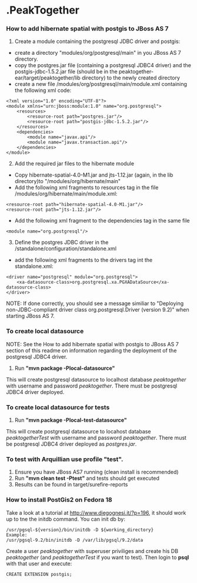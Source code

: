 .PeakTogether
============

### How to add hibernate spatial with postgis to JBoss AS 7

1. Create a module containing the postgresql JDBC driver and postgis:
- create a directory "modules/org/postgresql/main" in you JBoss AS 7 directory.
- copy the postgres.jar file (containing a postgresql JDBC4 driver) and the postgis-jdbc-1.5.2.jar file (should be in the peaktogether-ear/target/peaktogether/lib directory) to the newly created directory
- create a new file /modules/org/postgresql/main/module.xml containing the following xml code:
```
<?xml version="1.0" encoding="UTF-8"?>
<module xmlns="urn:jboss:module:1.0" name="org.postgresql">
    <resources>
        <resource-root path="postgres.jar"/>
        <resource-root path="postgis-jdbc-1.5.2.jar"/>
    </resources>
    <dependencies>
        <module name="javax.api"/>
        <module name="javax.transaction.api"/>
    </dependencies>
</module>
```
2. Add the required jar files to the hibernate module
- Copy hibernate-spatial-4.0-M1.jar and jts-1.12.jar (again, in the lib directory)to "/modules/org/hibernate/main"
- Add the following xml fragments to resources tag in the file /modules/org/hibernate/main/module.xml:
```
<resource-root path="hibernate-spatial-4.0-M1.jar"/>
<resource-root path="jts-1.12.jar"/>
```
- Add the following xml fragment to the dependencies tag in the same file
```
<module name="org.postgresql"/>
```
3. Define the postgres JDBC driver in the /standalone/configuration/standalone.xml 
- add the following xml fragments to the drivers tag int the standalone.xml:
```
<driver name="postgresql" module="org.postgresql">
    <xa-datasource-class>org.postgresql.xa.PGXADataSource</xa-datasource-class>
</driver>
```
NOTE: If done correctly, you should see a message similiar to
"Deploying non-JDBC-compliant driver class org.postgresql.Driver (version 9.2)"
when starting JBoss AS 7.


### To create local datasource
NOTE: See the How to add hibernate spatial with postgis to JBoss AS 7 section of this readme on information
regarding the deployment of the postgresql JDBC4 driver.

1. Run **"mvn package -Plocal-datasource"**

This will create postgresql datasource to localhost database *peaktogether* with username and password *peaktogether*.
There must be postgresql JDBC4 driver deployed.

### To create local datasource for tests

1. Run **"mvn package -Plocal-test-datasource"**

This will create postgresql datasource to locahost database *peaktogetherTest* with username and password *peaktogether*.
There must be postgresql JDBC4 driver deployed as *postgres.jar*.

### To test with Arquillian use profile "test".

1. Ensure you have JBoss AS7 running (clean install is recommended)
2. Run **"mvn clean test -Ptest"** and tests should get executed
3. Results can be found in target/surefire-reports

### How to install PostGis2 on Fedora 18 ###
Take a look at a tutorial at http://www.diegognesi.it/?p=196, it should work up to tne the initdb command.
You can init db by:
```
/usr/pgsql-${version}/bin/initdb -D ${working_directory}
Example:
/usr/pgsql-9.2/bin/initdb -D /var/lib/pgsql/9.2/data
```
Create a user *peaktogether* with superuser priviliges and create his DB *peaktogether* 
(and *peaktogetherTest* if you want to test). Then login to **psql** with that user and execute:
```
CREATE EXTENSION postgis;
```
